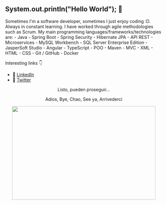 ## System.out.println("Hello World"); 👋


Sometimes I'm a software developer, sometimes I just enjoy coding :D. Always in constant learning. I have worked through agile methodologies such as Scrum. My main programming languages/frameworks/technologies are: - Java - Spring Boot - Spring Security - Hibernate JPA - API REST - Microservices - MySQL Workbench - SQL Server Enterprise Edition - JasperSoft Studio - Angular - TypeScript - POO - Maven - MVC - XML - HTML - CSS - Git / GitHub - Docker


Interesting links :point_down:


- 🔭 [Linkedln](https://www.linkedin.com/in/yoinerbello/)
- :rocket: [Twitter](https://twitter.com/BelloYoiner)



<p align="center">
Listo, pueden proseguir...
</p>

<p align="center">
Adios, Bye, Chao, See ya, Arrivederci
</p>



<p align="center">
  <img width="460" height="300" src="https://c.tenor.com/7Tu-pBzg0_kAAAAd/programming.gif">
</p>




